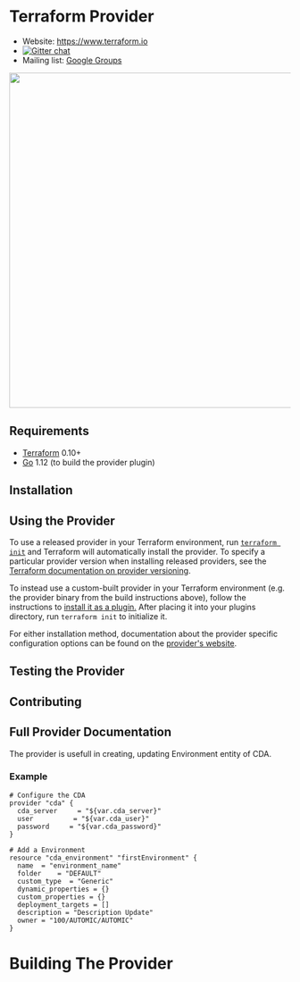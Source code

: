 Terraform Provider
==================

- Website: https://www.terraform.io
- [![Gitter chat](https://badges.gitter.im/hashicorp-terraform/Lobby.png)](https://gitter.im/hashicorp-terraform/Lobby)
- Mailing list: [Google Groups](http://groups.google.com/group/terraform-tool)

<img src="https://cdn.rawgit.com/hashicorp/terraform-website/master/content/source/assets/images/logo-hashicorp.svg" width="600px">

Requirements
------------

- [Terraform](https://www.terraform.io/downloads.html) 0.10+
- [Go](https://golang.org/doc/install) 1.12 (to build the provider plugin)

Installation
---------------------

Using the Provider
----------------------

To use a released provider in your Terraform environment, run [`terraform init`](https://www.terraform.io/docs/commands/init.html) and Terraform will automatically install the provider. To specify a particular provider version when installing released providers, see the [Terraform documentation on provider versioning](https://www.terraform.io/docs/configuration/providers.html#version-provider-versions).

To instead use a custom-built provider in your Terraform environment (e.g. the provider binary from the build instructions above), follow the instructions to [install it as a plugin.](https://www.terraform.io/docs/plugins/basics.html#installing-a-plugin) After placing it into your plugins directory,  run `terraform init` to initialize it.

For either installation method, documentation about the provider specific configuration options can be found on the [provider's website](https://www.terraform.io/docs/providers/aws/index.html).

Testing the Provider
---------------------------

Contributing
---------------------------

## Full Provider Documentation

The provider is usefull in creating, updating Environment entity of CDA.

### Example
```hcl
# Configure the CDA
provider "cda" {
  cda_server     = "${var.cda_server}"
  user          = "${var.cda_user}"
  password     = "${var.cda_password}"  
}

# Add a Environment
resource "cda_environment" "firstEnvironment" {
  name  = "environment_name"
  folder    = "DEFAULT"
  custom_type  = "Generic"
  dynamic_properties = {}
  custom_properties = {}
  deployment_targets = []
  description = "Description Update"
  owner = "100/AUTOMIC/AUTOMIC"  
}
```

# Building The Provider
